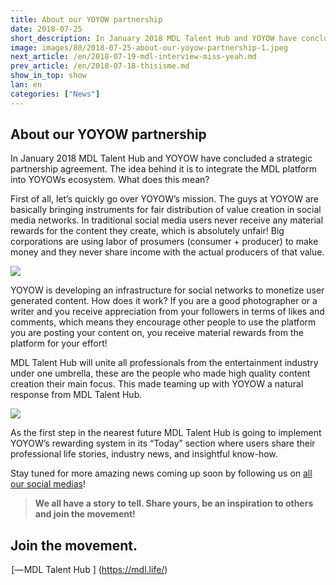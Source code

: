 ```yaml
---
title: About our YOYOW partnership
date: 2018-07-25
short_description: In January 2018 MDL Talent Hub and YOYOW have concluded a strategic partnership agreement.
image: images/80/2018-07-25-about-our-yoyow-partnership-1.jpeg
next_article: /en/2018-07-19-mdl-interview-miss-yeah.md
prev_article: /en/2018-07-18-thisisme.md
show_in_top: show
lan: en
categories: ["News"]
---
```


## About our **YOYOW** partnership

In January 2018 MDL Talent Hub and YOYOW have concluded a strategic partnership agreement. The idea behind it is to integrate the MDL platform into YOYOWs ecosystem. What does this mean?

First of all, let’s quickly go over YOYOW’s mission. The guys at YOYOW are basically bringing instruments for fair distribution of value creation in social media networks. In traditional social media users never receive any material rewards for the content they create, which is absolutely unfair! Big corporations are using labor of prosumers (consumer + producer) to make money and they never share income with the actual producers of that value.

![](/images/80/2018-07-25-about-our-yoyow-partnership-2.jpeg)

YOYOW is developing an infrastructure for social networks to monetize user generated content. How does it work? If you are a good photographer or a writer and you receive appreciation from your followers in terms of likes and comments, which means they encourage other people to use the platform you are posting your content on, you receive material rewards from the platform for your effort!

MDL Talent Hub will unite all professionals from the entertainment industry under one umbrella, these are the people who made high quality content creation their main focus. This made teaming up with YOYOW a natural response from MDL Talent Hub.

![](/images/80/2018-07-25-about-our-yoyow-partnership-3.jpeg)

As the first step in the nearest future MDL Talent Hub is going to implement YOYOW’s rewarding system in its “Today” section where users share their professional life stories, industry news, and insightful know-how.

Stay tuned for more amazing news coming up soon by following us on [all our social medias](http://l.ead.me/bavdXj)!


> **We all have a story to tell. Share yours, be an inspiration to others and join the movement!**

## Join the movement.

 [— MDL Talent Hub ] (https://mdl.life/)

